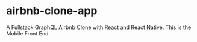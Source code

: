 # airbnb-clone-app
A Fullstack GraphQL Airbnb Clone with React and React Native. This is the Mobile Front End.
